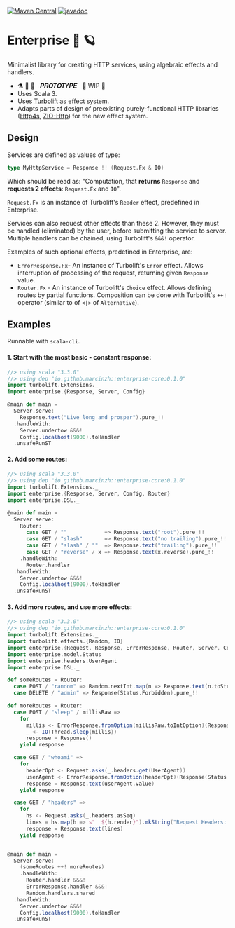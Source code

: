 [![Maven Central](https://maven-badges.herokuapp.com/maven-central/io.github.marcinzh/enterprise-core_3/badge.svg)](https://maven-badges.herokuapp.com/maven-central/io.github.marcinzh/enterprise-core_3)  [![javadoc](https://javadoc.io/badge2/io.github.marcinzh/enterprise-core_3/javadoc.svg)](https://javadoc.io/doc/io.github.marcinzh/enterprise-core_3)
# Enterprise 🚀 🪐

Minimalist library for creating HTTP services, using algebraic effects and handlers.

- ⚗️ 🔬 🧪 &nbsp; 𝑷𝑹𝑶𝑻𝑶𝑻𝒀𝑷𝑬 &nbsp;   🚧 WIP 🚧
- Uses Scala 3.
- Uses [Turbolift](https://marcinzh.github.io/turbolift/) as effect system.
- Adapts parts of design of preexisting purely-functional HTTP libraries ([Http4s](https://github.com/http4s/http4s), [ZIO-Http](https://github.com/zio/zio-http)) for the new effect system.


## Design

Services are defined as values of type:
```scala
type MyHttpService = Response !! (Request.Fx & IO)
````
Which should be read as: "Computation, that **returns** `Response` and **requests 2 effects**: `Request.Fx` and `IO`".

`Request.Fx` is an instance of Turbolift's `Reader` effect, predefined in Enterprise.

Services can also request other effects than these 2. However, they must be handled (eliminated) by the user, before submitting the service to server. Multiple handlers can be chained, using Turbolift's `&&&!` operator.

Examples of such optional effects, predefined in Enterprise, are:
- `ErrorResponse.Fx`- An instance of Turbolift's `Error` effect. Allows interruption of processing of the request, returning given `Response` value. 
- `Router.Fx` - An instance of Turbolift's `Choice` effect. Allows defining routes by partial functions. Composition can be done with Turbolift's `++!` operator (similar to of `<|>` of `Alternative`).


## Examples

Runnable with `scala-cli`.

#### 1. Start with the most basic - constant response:

```scala
//> using scala "3.3.0"
//> using dep "io.github.marcinzh::enterprise-core:0.1.0"
import turbolift.Extensions._
import enterprise.{Response, Server, Config}

@main def main =
  Server.serve:
    Response.text("Live long and prosper").pure_!!
  .handleWith:
    Server.undertow &&&!
    Config.localhost(9000).toHandler
  .unsafeRunST
```

#### 2. Add some routes:

```scala
//> using scala "3.3.0"
//> using dep "io.github.marcinzh::enterprise-core:0.1.0"
import turbolift.Extensions._
import enterprise.{Response, Server, Config, Router}
import enterprise.DSL._

@main def main =
  Server.serve:
    Router:
      case GET / ""            => Response.text("root").pure_!!
      case GET / "slash"       => Response.text("no trailing").pure_!!
      case GET / "slash" / ""  => Response.text("trailing").pure_!!
      case GET / "reverse" / x => Response.text(x.reverse).pure_!!
    .handleWith:
      Router.handler
  .handleWith:
    Server.undertow &&&!
    Config.localhost(9000).toHandler
  .unsafeRunST
```

#### 3. Add more routes, and use more effects:
```scala
//> using scala "3.3.0"
//> using dep "io.github.marcinzh::enterprise-core:0.1.0"
import turbolift.Extensions._
import turbolift.effects.{Random, IO}
import enterprise.{Request, Response, ErrorResponse, Router, Server, Config}
import enterprise.model.Status
import enterprise.headers.UserAgent
import enterprise.DSL._

def someRoutes = Router:
  case POST / "random" => Random.nextInt.map(n => Response.text(n.toString))
  case DELETE / "admin" => Response(Status.Forbidden).pure_!!

def moreRoutes = Router:
  case POST / "sleep" / millisRaw =>
    for
      millis <- ErrorResponse.fromOption(millisRaw.toIntOption)(Response(Status.BadRequest))
      _ <- IO(Thread.sleep(millis))
      response = Response()
    yield response

  case GET / "whoami" =>
    for
      headerOpt <- Request.asks(_.headers.get(UserAgent))
      userAgent <- ErrorResponse.fromOption(headerOpt)(Response(Status.NoContent))
      response = Response.text(userAgent.value)
    yield response

  case GET / "headers" =>
    for
      hs <- Request.asks(_.headers.asSeq)
      lines = hs.map(h => s"  ${h.render}").mkString("Request Headers: {\n", "\n", "\n}")
      response = Response.text(lines)
    yield response


@main def main =
  Server.serve:
    (someRoutes ++! moreRoutes)
    .handleWith:
      Router.handler &&&!
      ErrorResponse.handler &&&!
      Random.handlers.shared
  .handleWith:
    Server.undertow &&&!
    Config.localhost(9000).toHandler
  .unsafeRunST
```
